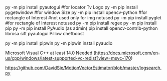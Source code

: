 py -m pip install pyautogui	#for locator Tv Logo
py -m pip install pygetwindow 	#for window Size
py -m pip install opencv-python #for rectangle of Interest #not used only for img notused
py -m pip install pyglet #for rectangle of Interest notused
py -m pip install regex
py -m pip install pip
py -m pip install PyAudio (as admin)
pip install opencv-contrib-python
librosa
sift
pyautogui
Pillow
chefboost

py -m pip install pipwin
py -m pipwin install pyaudio

Microsoft Visual C++ at least 14.0 Needed (https://docs.microsoft.com/en-us/cpp/windows/latest-supported-vc-redist?view=msvc-170)

https://github.com/DavidSie/MotionVectorEstimator/blob/master/logsearch.py